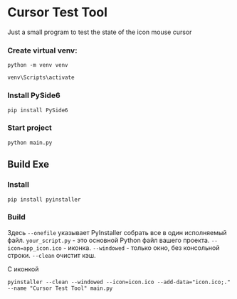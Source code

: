 # Cursor Test Tool
Just a small program to test the state of the icon mouse cursor

### Create virtual venv:

```
python -m venv venv
```

```
venv\Scripts\activate
```

### Install PySide6

```
pip install PySide6
```

### Start project

```
python main.py 
```

## Build Exe

### Install 

```
pip install pyinstaller
```

### Build

Здесь `--onefile` указывает PyInstaller собрать все в один исполняемый файл. `your_script.py` - это основной Python файл вашего проекта. `--icon=app_icon.ico` - иконка. `--windowed` - только окно, без консольной строки. `--clean` очистит кэш. 

С иконкой
```
pyinstaller --clean --windowed --icon=icon.ico --add-data="icon.ico;." --name "Cursor Test Tool" main.py
```
